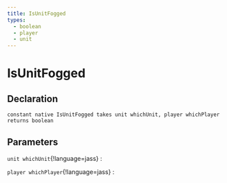```yaml
---
title: IsUnitFogged
types:
  - boolean
  - player
  - unit
---
```


# IsUnitFogged

## Declaration

```jass
constant native IsUnitFogged takes unit whichUnit, player whichPlayer returns boolean
```

## Parameters
`unit whichUnit`{!language=jass}
: 

`player whichPlayer`{!language=jass}
: 
